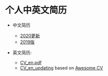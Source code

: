 # 个人中英文简历

+ 中文简历
	- [2020更新](http://nbviewer.jupyter.org/github/charlesliucn/curriculum-vitae/blob/master/CV_zh/CV_v2020.02/CV_v2020.02.pdf)
	- [2019版](http://nbviewer.jupyter.org/github/charlesliucn/curriculum-vitae/blob/master/CV_zh/CV_v2019/CV_zh.pdf)

+ 英文简历:
	- [CV_en.pdf](http://nbviewer.jupyter.org/github/charlesliucn/curriculum-vitae/blob/master/CV_en/CV_en.pdf)
	- [CV_en_updating](http://nbviewer.jupyter.org/github/charlesliucn/curriculum-vitae/blob/master/CV_en/CV_en_in_process.pdf) based on [Awesome CV](https://github.com/posquit0/Awesome-CV)